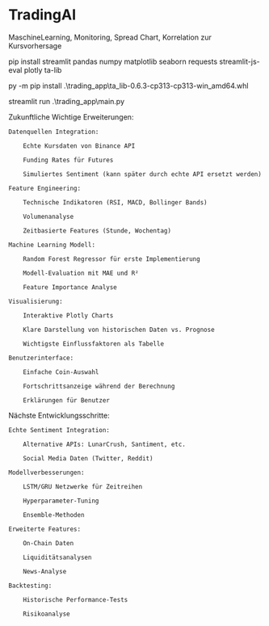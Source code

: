 # TradingAI
MaschineLearning, Monitoring, Spread Chart, Korrelation zur Kursvorhersage

pip install streamlit pandas numpy matplotlib seaborn requests streamlit-js-eval plotly ta-lib

py -m pip install .\trading_app\ta_lib-0.6.3-cp313-cp313-win_amd64.whl

streamlit run .\trading_app\main.py






Zukunftliche Wichtige Erweiterungen:

    Datenquellen Integration:

        Echte Kursdaten von Binance API

        Funding Rates für Futures

        Simuliertes Sentiment (kann später durch echte API ersetzt werden)

    Feature Engineering:

        Technische Indikatoren (RSI, MACD, Bollinger Bands)

        Volumenanalyse

        Zeitbasierte Features (Stunde, Wochentag)

    Machine Learning Modell:

        Random Forest Regressor für erste Implementierung

        Modell-Evaluation mit MAE und R²

        Feature Importance Analyse

    Visualisierung:

        Interaktive Plotly Charts

        Klare Darstellung von historischen Daten vs. Prognose

        Wichtigste Einflussfaktoren als Tabelle

    Benutzerinterface:

        Einfache Coin-Auswahl

        Fortschrittsanzeige während der Berechnung

        Erklärungen für Benutzer

Nächste Entwicklungsschritte:

    Echte Sentiment Integration:

        Alternative APIs: LunarCrush, Santiment, etc.

        Social Media Daten (Twitter, Reddit)

    Modellverbesserungen:

        LSTM/GRU Netzwerke für Zeitreihen

        Hyperparameter-Tuning

        Ensemble-Methoden

    Erweiterte Features:

        On-Chain Daten

        Liquiditätsanalysen

        News-Analyse

    Backtesting:

        Historische Performance-Tests

        Risikoanalyse
